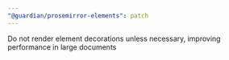 ```yaml
---
"@guardian/prosemirror-elements": patch
---
```


Do not render element decorations unless necessary, improving performance in large documents
